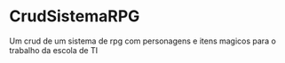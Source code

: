 # CrudSistemaRPG
Um crud de um sistema de rpg com personagens e itens magicos para o trabalho da escola de TI
